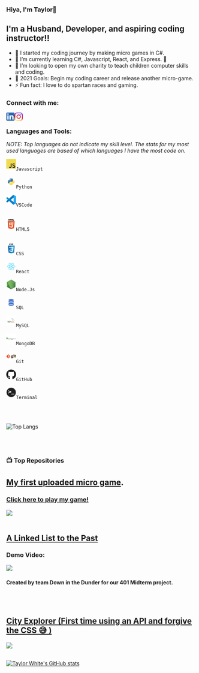 ### Hiya, I'm Taylor👋

<!-- [![Website](https://img.shields.io/website?label=codeSTACKr.com&style=for-the-badge&url=https%3A%2F%2Fcodestackr.com)](https://codestackr.com)
[![Twitter Follow](https://img.shields.io/twitter/follow/codeSTACKr?color=1DA1F2&logo=twitter&style=for-the-badge)](https://twitter.com/intent/follow?original_referer=https%3A%2F%2Fgithub.com%2FcodeSTACKr&screen_name=codeSTACKr) -->

## I'm a Husband, Developer, and aspiring coding instructor!!

- 🔭 I started my coding journey by making micro games in C#.
- 🌱 I’m currently learning C#, Javascript, React, and Express. 🤣
- 👯 I’m looking to open my own charity to teach children computer skills and coding.
- 🥅 2021 Goals: Begin my coding career and release another micro-game.
- ⚡ Fun fact: I love to do spartan races and gaming.

### Connect with me:

[<img align="left" alt="Taylor White | LinkedIn" width="22px" src="./img/linkedin_logo.png" />][linkedin]
[<img align="left" alt="penkey21 | Instagram" width="22px" src="./img/instagram_logo.png" />][instagram]

<br />

### Languages and Tools:

*NOTE: Top languages do not indicate my skill level. The stats for my most used languages are based of which languages I have the most code on.*


<code>[<img align="left" alt="JavaScript" width="26px" src="https://raw.githubusercontent.com/github/explore/80688e429a7d4ef2fca1e82350fe8e3517d3494d/topics/javascript/javascript.png" />][jsplaylist]
Javascript
</code>

<code>[<img align="left" alt="Python" width="26px" src="https://raw.githubusercontent.com/github/explore/80688e429a7d4ef2fca1e82350fe8e3517d3494d/topics/python/python.png" />][jsplaylist]
Python
</code>

<code>[<img align="left" alt="Visual Studio Code" width="26px" src="https://raw.githubusercontent.com/github/explore/80688e429a7d4ef2fca1e82350fe8e3517d3494d/topics/visual-studio-code/visual-studio-code.png" />][webdevplaylist]
VSCode  
</code>

<code>[<img align="left" alt="HTML5" width="26px" src="https://raw.githubusercontent.com/github/explore/80688e429a7d4ef2fca1e82350fe8e3517d3494d/topics/html/html.png" />][webdevplaylist]
HTML5  
</code>

<code>[<img align="left" alt="CSS3" width="26px" src="https://raw.githubusercontent.com/github/explore/80688e429a7d4ef2fca1e82350fe8e3517d3494d/topics/css/css.png" />][cssplaylist]
CSS
</code>

<!-- [<img align="left" alt="Sass" width="26px" src="https://raw.githubusercontent.com/github/explore/80688e429a7d4ef2fca1e82350fe8e3517d3494d/topics/sass/sass.png" />][cssplaylist]
SASS -->

<code>[<img align="left" alt="React" width="26px" src="https://raw.githubusercontent.com/github/explore/80688e429a7d4ef2fca1e82350fe8e3517d3494d/topics/react/react.png" />][reactplaylist]
React
</code>

<!-- [<img align="left" alt="Gatsby" width="26px" src="https://raw.githubusercontent.com/github/explore/e94815998e4e0713912fed477a1f346ec04c3da2/topics/gatsby/gatsby.png" />][webdevplaylist]
Gatsby -->

<code>[<img align="left" alt="Node.js" width="26px" src="https://raw.githubusercontent.com/github/explore/80688e429a7d4ef2fca1e82350fe8e3517d3494d/topics/nodejs/nodejs.png" />][webdevplaylist]
Node.Js
</code>

<!-- [<img align="left" alt="Deno" width="26px" src="https://raw.githubusercontent.com/github/explore/361e2821e2dea67711cde99c9c40ed357061cf27/topics/deno/deno.png" />][webdevplaylist] -->

<code>[<img align="left" alt="SQL" width="26px" src="https://raw.githubusercontent.com/github/explore/80688e429a7d4ef2fca1e82350fe8e3517d3494d/topics/sql/sql.png" />][webdevplaylist]
SQL
</code>

<code>[<img align="left" alt="MySQL" width="26px" src="https://raw.githubusercontent.com/github/explore/80688e429a7d4ef2fca1e82350fe8e3517d3494d/topics/mysql/mysql.png" />][webdevplaylist]
MySQL
</code>

<code>[<img align="left" alt="MongoDB" width="26px" src="https://raw.githubusercontent.com/github/explore/80688e429a7d4ef2fca1e82350fe8e3517d3494d/topics/mongodb/mongodb.png" />][webdevplaylist]
MongoDB
</code>

<code>[<img align="left" alt="Git" width="26px" src="https://raw.githubusercontent.com/github/explore/80688e429a7d4ef2fca1e82350fe8e3517d3494d/topics/git/git.png" />][webdevplaylist]
Git
</code>

<code>[<img align="left" alt="GitHub" width="26px" src="https://raw.githubusercontent.com/github/explore/78df643247d429f6cc873026c0622819ad797942/topics/github/github.png" />][webdevplaylist]
GitHub
</code>

<code>[<img align="left" alt="Terminal" width="26px" src="https://raw.githubusercontent.com/github/explore/80688e429a7d4ef2fca1e82350fe8e3517d3494d/topics/terminal/terminal.png" />][webdevplaylist]
Terminal
</code>

<br />
<br />

![Top Langs](https://github-readme-stats.vercel.app/api/top-langs/?username=TaylorWhite21&layout=compact&theme=vision-friendly-dark)


<br />
<br />

### 📺 Top Repositories

## [My first uploaded micro game](https://github.com/TaylorWhite21/Project-to-the-moon).  

### <a href="https://penkey21.itch.io/project-to-the-moon">Click here to play my game!</a>


<a href="https://github.com/TaylorWhite21/Project-to-the-moon">
  <img align="center" src="https://github-readme-stats.vercel.app/api/pin/?username=TaylorWhite21&repo=Project-to-the-moon&theme=vision-friendly-dark" />
</a>

<br />
<br />

 
## [A Linked List to the Past](https://github.com/TaylorWhite21/linked_list_to_the_past/tree/main)  
### Demo Video:  
[<img src="https://i9.ytimg.com/vi/fCLFO1zBbZk/mq3.jpg?sqp=CLCU75AG&rs=AOn4CLAi8WUCP48VqRsnO8-8sB6FfAroYg">](https://youtu.be/fCLFO1zBbZk)

#### Created by team Down in the Dunder for our 401 Midterm project.

<br />
<br />

## [City Explorer (First time using an API and forgive the CSS 😅 )](https://github.com/TaylorWhite21/city-explorer)

<a href="https://github.com/TaylorWhite21/city-explorer">
  <img align="center" src="https://github-readme-stats.vercel.app/api/pin/?username=TaylorWhite21&repo=city-explorer&theme=vision-friendly-dark" />

<br />
<br />

[![Taylor White's GitHub stats](https://github-readme-stats.vercel.app/api?username=TaylorWhite21&theme=vision-friendly-dark)](https://github.com/TaylorWhite21/github-readme-stats)

[website]: https://lucid-euler-b9d465.netlify.app
[instagram]: https://www.instagram.com/penkey21/
[linkedin]: https://www.linkedin.com/in/taylorwhite21/
[webdevplaylist]: https://www.youtube.com/playlist?list=PLkwxH9e_vrAJ0WbEsFA9W3I1W-g_BTsbt
[jsplaylist]: https://www.youtube.com/playlist?list=PLkwxH9e_vrALRJKu7wfXby3MKeflhTu6B
[cssplaylist]: https://www.youtube.com/playlist?list=PLkwxH9e_vrALSdvZuEh6gqQdmDoDIoqz4
[reactplaylist]: https://www.youtube.com/playlist?list=PLkwxH9e_vrAK4TdffpxKY3QGyHCpxFcQ0
